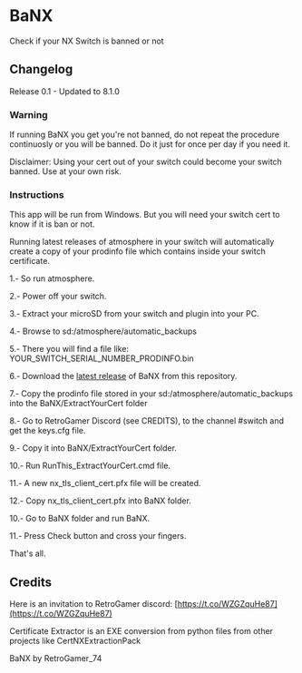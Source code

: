 # BaNX
Check if your NX Switch is banned or not

## Changelog

Release 0.1 - Updated to 8.1.0

### Warning

If running BaNX you get you're not banned, do not repeat the procedure continuosly or you will be banned. Do it just for once per day if you need it.

Disclaimer: Using your cert out of your switch could become your switch banned. Use at your own risk.

### Instructions

This app will be run from Windows. But you will need your switch cert to know if it is ban or not.

Running latest releases of atmosphere in your switch will automatically create a copy of your prodinfo file which contains inside your switch certificate.

1.- So run atmosphere.

2.- Power off your switch.

3.- Extract your microSD from your switch and plugin into your PC.

4.- Browse to sd:/atmosphere/automatic_backups

5.- There you will find a file like: YOUR_SWITCH_SERIAL_NUMBER_PRODINFO.bin

6.- Download the [latest release](https://github.com/RetroGamer74/BaNX/releases) of BaNX from this repository.

7.- Copy the prodinfo file stored in your sd:/atmosphere/automatic_backups into the BaNX/ExtractYourCert folder

8.- Go to RetroGamer Discord (see CREDITS), to the channel #switch and get the keys.cfg file.

9.- Copy it into BaNX/ExtractYourCert folder.

10.- Run RunThis_ExtractYourCert.cmd file.

11.- A new nx_tls_client_cert.pfx file will be created.

12.- Copy nx_tls_client_cert.pfx into BaNX folder.

10.- Go to BaNX folder and run BaNX.

11.- Press Check button and cross your fingers.


That's all.

## Credits
Here is an invitation to RetroGamer discord: [https://t.co/WZGZquHe87](https://t.co/WZGZquHe87)

Certificate Extractor is an EXE conversion from python files from other projects like CertNXExtractionPack

BaNX by RetroGamer_74
